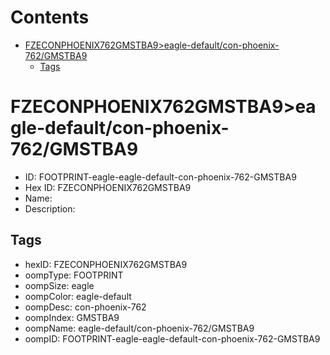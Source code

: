 



Contents
========

* [FZECONPHOENIX762GMSTBA9>eagle-default/con-phoenix-762/GMSTBA9](#fzeconphoenix762gmstba9eagle-defaultcon-phoenix-762gmstba9)
	* [Tags](#tags)

# FZECONPHOENIX762GMSTBA9>eagle-default/con-phoenix-762/GMSTBA9

- ID: FOOTPRINT-eagle-eagle-default-con-phoenix-762-GMSTBA9
- Hex ID: FZECONPHOENIX762GMSTBA9
- Name: 
- Description: 

## Tags

- hexID: FZECONPHOENIX762GMSTBA9
- oompType: FOOTPRINT
- oompSize: eagle
- oompColor: eagle-default
- oompDesc: con-phoenix-762
- oompIndex: GMSTBA9
- oompName: eagle-default/con-phoenix-762/GMSTBA9
- oompID: FOOTPRINT-eagle-eagle-default-con-phoenix-762-GMSTBA9
